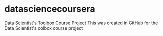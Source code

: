 # datasciencecoursera
Data Scientist's Toolbox Course Project
This was created in GitHub for the Data Scientist's oolbox course project
